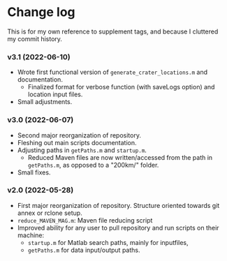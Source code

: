 # Change log

This is for my own reference to supplement tags, and because I cluttered my commit history.

### v3.1 (2022-06-10)
- Wrote first functional version of `generate_crater_locations.m` and documentation.
	- Finalized format for verbose function (with saveLogs option) and location input files.
- Small adjustments.


### v3.0 (2022-06-07)
- Second major reorganization of repository. 
- Fleshing out main scripts documentation.
- Adjusting paths in `getPaths.m` and `startup.m`.
	- Reduced Maven files are now written/accessed from the path in `getPaths.m`, as opposed to a "200km/" folder.
- Small fixes.


### v2.0 (2022-05-28)
- First major reorganization of repository. Structure oriented towards git annex or rclone setup.
- `reduce_MAVEN_MAG.m`: Maven file reducing script
- Improved ability for any user to pull repository and run scripts on their machine:
	- `startup.m` for Matlab search paths, mainly for inputfiles,
	- `getPaths.m` for data input/output paths.